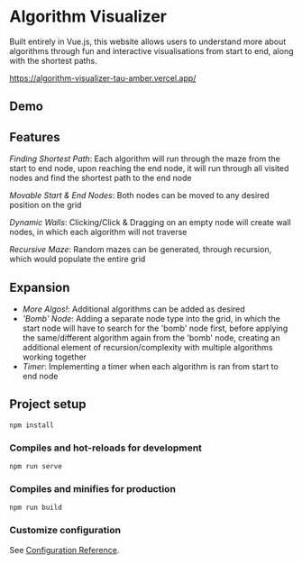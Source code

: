 # Algorithm Visualizer

Built entirely in Vue.js, this website allows users to understand more about algorithms through fun and interactive visualisations from start to end, along with the shortest paths.

https://algorithm-visualizer-tau-amber.vercel.app/

## Demo

## Features

_Finding Shortest Path_: Each algorithm will run through the maze from the start to end node, upon reaching the end node, it will run through all visited nodes and find the shortest path to the end node

_Movable Start & End Nodes_: Both nodes can be moved to any desired position on the grid

_Dynamic Walls_: Clicking/Click & Dragging on an empty node will create wall nodes, in which each algorithm will not traverse

_Recursive Maze_: Random mazes can be generated, through recursion, which would populate the entire grid

## Expansion

- _More Algos!_: Additional algorithms can be added as desired
- _'Bomb' Node_: Adding a separate node type into the grid, in which the start node will have to search for the 'bomb' node first, before applying the same/different algorithm again from the 'bomb' node, creating an additional element of recursion/complexity with multiple algorithms working together
- _Timer_: Implementing a timer when each algorithm is ran from start to end node

## Project setup
```
npm install
```

### Compiles and hot-reloads for development
```
npm run serve
```

### Compiles and minifies for production
```
npm run build
```

### Customize configuration
See [Configuration Reference](https://cli.vuejs.org/config/).
